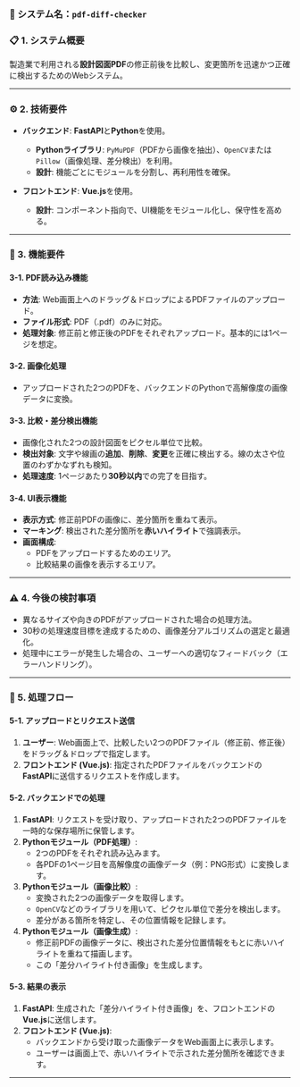 ### 📄 システム名：`pdf-diff-checker`

### 📋 1. システム概要
製造業で利用される**設計図面PDF**の修正前後を比較し、変更箇所を迅速かつ正確に検出するためのWebシステム。

---

### ⚙️ 2. 技術要件

* **バックエンド**: **FastAPI**と**Python**を使用。
    * **Pythonライブラリ**: `PyMuPDF`（PDFから画像を抽出）、`OpenCV`または`Pillow`（画像処理、差分検出）を利用。
    * **設計**: 機能ごとにモジュールを分割し、再利用性を確保。

* **フロントエンド**: **Vue.js**を使用。
    * **設計**: コンポーネント指向で、UI機能をモジュール化し、保守性を高める。

---

### 🚀 3. 機能要件

#### 3-1. PDF読み込み機能
* **方法**: Web画面上へのドラッグ＆ドロップによるPDFファイルのアップロード。
* **ファイル形式**: PDF（.pdf）のみに対応。
* **処理対象**: 修正前と修正後のPDFをそれぞれアップロード。基本的には1ページを想定。

#### 3-2. 画像化処理
* アップロードされた2つのPDFを、バックエンドのPythonで高解像度の画像データに変換。

#### 3-3. 比較・差分検出機能
* 画像化された2つの設計図面をピクセル単位で比較。
* **検出対象**: 文字や線画の**追加**、**削除**、**変更**を正確に検出する。線の太さや位置のわずかなずれも検知。
* **処理速度**: 1ページあたり**30秒以内**での完了を目指す。

#### 3-4. UI表示機能
* **表示方式**: 修正前PDFの画像に、差分箇所を重ねて表示。
* **マーキング**: 検出された差分箇所を**赤いハイライト**で強調表示。
* **画面構成**:
    * PDFをアップロードするためのエリア。
    * 比較結果の画像を表示するエリア。

---

### ⚠️ 4. 今後の検討事項

* 異なるサイズや向きのPDFがアップロードされた場合の処理方法。
* 30秒の処理速度目標を達成するための、画像差分アルゴリズムの選定と最適化。
* 処理中にエラーが発生した場合の、ユーザーへの適切なフィードバック（エラーハンドリング）。

---

### 📝 5. 処理フロー

#### 5-1. アップロードとリクエスト送信

1.  **ユーザー**: Web画面上で、比較したい2つのPDFファイル（修正前、修正後）をドラッグ＆ドロップで指定します。
2.  **フロントエンド (Vue.js)**: 指定されたPDFファイルをバックエンドの**FastAPI**に送信するリクエストを作成します。

#### 5-2. バックエンドでの処理

1.  **FastAPI**: リクエストを受け取り、アップロードされた2つのPDFファイルを一時的な保存場所に保管します。
2.  **Pythonモジュール（PDF処理）**:
    * 2つのPDFをそれぞれ読み込みます。
    * 各PDFの1ページ目を高解像度の画像データ（例：PNG形式）に変換します。
3.  **Pythonモジュール（画像比較）**:
    * 変換された2つの画像データを取得します。
    * `OpenCV`などのライブラリを用いて、ピクセル単位で差分を検出します。
    * 差分がある箇所を特定し、その位置情報を記録します。
4.  **Pythonモジュール（画像生成）**:
    * 修正前PDFの画像データに、検出された差分位置情報をもとに赤いハイライトを重ねて描画します。
    * この「差分ハイライト付き画像」を生成します。

#### 5-3. 結果の表示

1.  **FastAPI**: 生成された「差分ハイライト付き画像」を、フロントエンドの**Vue.js**に送信します。
2.  **フロントエンド (Vue.js)**:
    * バックエンドから受け取った画像データをWeb画面上に表示します。
    * ユーザーは画面上で、赤いハイライトで示された差分箇所を確認できます。

---